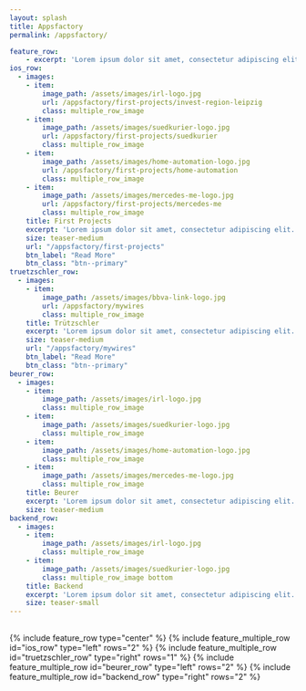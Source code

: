```yaml
---
layout: splash
title: Appsfactory
permalink: /appsfactory/

feature_row:
    - excerpt: 'Lorem ipsum dolor sit amet, consectetur adipiscing elit. Morbi neque purus, volutpat ut purus nec, ultrices venenatis erat. Maecenas fermentum scelerisque justo, ullamcorper tristique tortor tristique ut.'
ios_row:
  - images:
    - item:
        image_path: /assets/images/irl-logo.jpg
        url: /appsfactory/first-projects/invest-region-leipzig
        class: multiple_row_image
    - item:
        image_path: /assets/images/suedkurier-logo.jpg
        url: /appsfactory/first-projects/suedkurier
        class: multiple_row_image
    - item:
        image_path: /assets/images/home-automation-logo.jpg
        url: /appsfactory/first-projects/home-automation
        class: multiple_row_image
    - item:
        image_path: /assets/images/mercedes-me-logo.jpg
        url: /appsfactory/first-projects/mercedes-me
        class: multiple_row_image
    title: First Projects
    excerpt: 'Lorem ipsum dolor sit amet, consectetur adipiscing elit. Morbi neque purus, volutpat ut purus nec, ultrices venenatis erat. Maecenas fermentum scelerisque justo, ullamcorper tristique tortor tristique ut.'
    size: teaser-medium
    url: "/appsfactory/first-projects"
    btn_label: "Read More"
    btn_class: "btn--primary"
truetzschler_row:
  - images:
    - item:
        image_path: /assets/images/bbva-link-logo.jpg
        url: /appsfactory/mywires
        class: multiple_row_image
    title: Trützschler
    excerpt: 'Lorem ipsum dolor sit amet, consectetur adipiscing elit. Morbi neque purus, volutpat ut purus nec, ultrices venenatis erat. Maecenas fermentum scelerisque justo, ullamcorper tristique tortor tristique ut. (trü ios)'
    size: teaser-medium
    url: "/appsfactory/mywires"
    btn_label: "Read More"
    btn_class: "btn--primary"
beurer_row:
  - images:
    - item:
        image_path: /assets/images/irl-logo.jpg
        class: multiple_row_image
    - item:
        image_path: /assets/images/suedkurier-logo.jpg
        class: multiple_row_image
    - item:
        image_path: /assets/images/home-automation-logo.jpg
        class: multiple_row_image
    - item:
        image_path: /assets/images/mercedes-me-logo.jpg
        class: multiple_row_image
    title: Beurer
    excerpt: 'Lorem ipsum dolor sit amet, consectetur adipiscing elit. Morbi neque purus, volutpat ut purus nec, ultrices venenatis erat. Maecenas fermentum scelerisque justo, ullamcorper tristique tortor tristique ut. (beurer ios)'
    size: teaser-medium
backend_row:
  - images:
    - item:
        image_path: /assets/images/irl-logo.jpg
        class: multiple_row_image
    - item:
        image_path: /assets/images/suedkurier-logo.jpg
        class: multiple_row_image bottom
    title: Backend
    excerpt: 'Lorem ipsum dolor sit amet, consectetur adipiscing elit. Morbi neque purus, volutpat ut purus nec, ultrices venenatis erat. Maecenas fermentum scelerisque justo, ullamcorper tristique tortor tristique ut.'
    size: teaser-small
---
```


<div style="margin-top:30px;">
  {% include feature_row type="center" %}
  {% include feature_multiple_row id="ios_row" type="left" rows="2" %}
  {% include feature_multiple_row id="truetzschler_row" type="right" rows="1" %}
  {% include feature_multiple_row id="beurer_row" type="left" rows="2" %}
  {% include feature_multiple_row id="backend_row" type="right" rows="2" %}
</div>